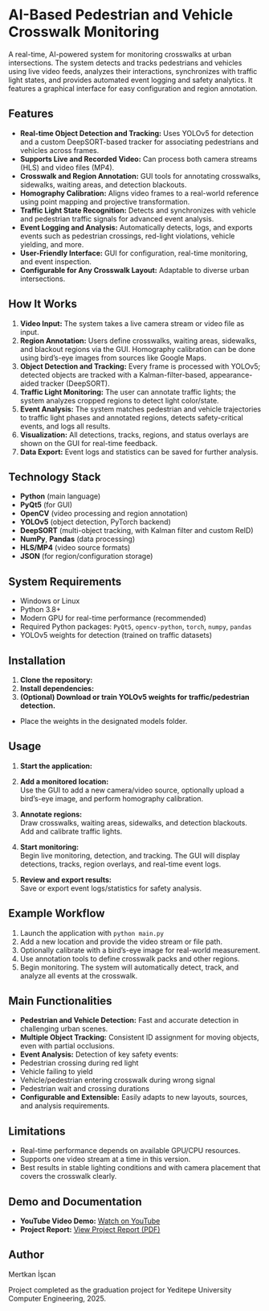 # AI-Based Pedestrian and Vehicle Crosswalk Monitoring

A real-time, AI-powered system for monitoring crosswalks at urban intersections. The system detects and tracks pedestrians and vehicles using live video feeds, analyzes their interactions, synchronizes with traffic light states, and provides automated event logging and safety analytics. It features a graphical interface for easy configuration and region annotation.

## Features

- **Real-time Object Detection and Tracking:** Uses YOLOv5 for detection and a custom DeepSORT-based tracker for associating pedestrians and vehicles across frames.
- **Supports Live and Recorded Video:** Can process both camera streams (HLS) and video files (MP4).
- **Crosswalk and Region Annotation:** GUI tools for annotating crosswalks, sidewalks, waiting areas, and detection blackouts.
- **Homography Calibration:** Aligns video frames to a real-world reference using point mapping and projective transformation.
- **Traffic Light State Recognition:** Detects and synchronizes with vehicle and pedestrian traffic signals for advanced event analysis.
- **Event Logging and Analysis:** Automatically detects, logs, and exports events such as pedestrian crossings, red-light violations, vehicle yielding, and more.
- **User-Friendly Interface:** GUI for configuration, real-time monitoring, and event inspection.
- **Configurable for Any Crosswalk Layout:** Adaptable to diverse urban intersections.

## How It Works

1. **Video Input:** The system takes a live camera stream or video file as input.
2. **Region Annotation:** Users define crosswalks, waiting areas, sidewalks, and blackout regions via the GUI. Homography calibration can be done using bird’s-eye images from sources like Google Maps.
3. **Object Detection and Tracking:** Every frame is processed with YOLOv5; detected objects are tracked with a Kalman-filter-based, appearance-aided tracker (DeepSORT).
4. **Traffic Light Monitoring:** The user can annotate traffic lights; the system analyzes cropped regions to detect light color/state.
5. **Event Analysis:** The system matches pedestrian and vehicle trajectories to traffic light phases and annotated regions, detects safety-critical events, and logs all results.
6. **Visualization:** All detections, tracks, regions, and status overlays are shown on the GUI for real-time feedback.
7. **Data Export:** Event logs and statistics can be saved for further analysis.

## Technology Stack

- **Python** (main language)
- **PyQt5** (for GUI)
- **OpenCV** (video processing and region annotation)
- **YOLOv5** (object detection, PyTorch backend)
- **DeepSORT** (multi-object tracking, with Kalman filter and custom ReID)
- **NumPy**, **Pandas** (data processing)
- **HLS/MP4** (video source formats)
- **JSON** (for region/configuration storage)

## System Requirements

- Windows or Linux
- Python 3.8+
- Modern GPU for real-time performance (recommended)
- Required Python packages: `PyQt5`, `opencv-python`, `torch`, `numpy`, `pandas`
- YOLOv5 weights for detection (trained on traffic datasets)

## Installation

1. **Clone the repository:**
2. **Install dependencies:**
3. **(Optional) Download or train YOLOv5 weights for traffic/pedestrian detection.**
- Place the weights in the designated models folder.

## Usage

1. **Start the application:**
2. **Add a monitored location:**  
Use the GUI to add a new camera/video source, optionally upload a bird’s-eye image, and perform homography calibration.

3. **Annotate regions:**  
Draw crosswalks, waiting areas, sidewalks, and detection blackouts. Add and calibrate traffic lights.

4. **Start monitoring:**  
Begin live monitoring, detection, and tracking. The GUI will display detections, tracks, region overlays, and real-time event logs.

5. **Review and export results:**  
Save or export event logs/statistics for safety analysis.

## Example Workflow

1. Launch the application with `python main.py`
2. Add a new location and provide the video stream or file path.
3. Optionally calibrate with a bird’s-eye image for real-world measurement.
4. Use annotation tools to define crosswalk packs and other regions.
5. Begin monitoring. The system will automatically detect, track, and analyze all events at the crosswalk.

## Main Functionalities

- **Pedestrian and Vehicle Detection:** Fast and accurate detection in challenging urban scenes.
- **Multiple Object Tracking:** Consistent ID assignment for moving objects, even with partial occlusions.
- **Event Analysis:** Detection of key safety events:
 - Pedestrian crossing during red light
 - Vehicle failing to yield
 - Vehicle/pedestrian entering crosswalk during wrong signal
 - Pedestrian wait and crossing durations
- **Configurable and Extensible:** Easily adapts to new layouts, sources, and analysis requirements.

## Limitations

- Real-time performance depends on available GPU/CPU resources.
- Supports one video stream at a time in this version.
- Best results in stable lighting conditions and with camera placement that covers the crosswalk clearly.

## Demo and Documentation

- **YouTube Video Demo:** [Watch on YouTube](https://lnkd.in/dSYrW4_d](https://www.youtube.com/watch?v=OXApLUkpCKs&t=1s&ab_channel=Mertkan%C4%B0%C5%9Fcan&themeRefresh=1)](https://youtu.be/OXApLUkpCKs?si=KPswHYwLFcSi0_jt))
- **Project Report:** [View Project Report (PDF)](https://lnkd.in/dhxnGaB9](https://drive.google.com/file/d/16o8PjLWfgXzxAcEgbnVTTy10vbQxEkMz/view?pli=1))

## Author

Mertkan İşcan

Project completed as the graduation project for Yeditepe University Computer Engineering, 2025.
